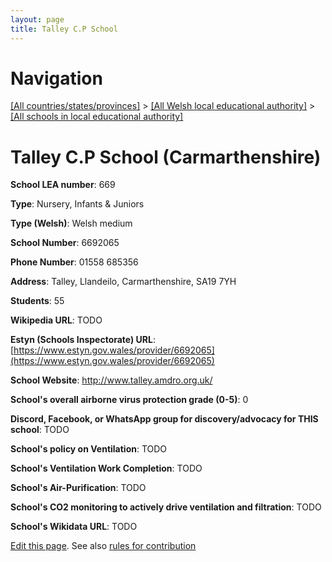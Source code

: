 ```yaml
---
layout: page
title: Talley C.P School
---
```

# Navigation

[[All countries/states/provinces]](../../..) > [[All Welsh local educational authority]](../..) > [[All schools in local educational authority]](..)

# Talley C.P School (Carmarthenshire)

**School LEA number**: 669

**Type**: Nursery, Infants & Juniors

**Type (Welsh)**: Welsh medium

**School Number**: 6692065

**Phone Number**: 01558 685356

**Address**: Talley, Llandeilo, Carmarthenshire, SA19 7YH

**Students**: 55

**Wikipedia URL**: TODO

**Estyn (Schools Inspectorate) URL**: [https://www.estyn.gov.wales/provider/6692065](https://www.estyn.gov.wales/provider/6692065)

**School Website**: http://www.talley.amdro.org.uk/

**School's overall airborne virus protection grade (0-5)**: 0

**Discord, Facebook, or WhatsApp group for discovery/advocacy for THIS school**: TODO

**School's policy on Ventilation**: TODO

**School's Ventilation Work Completion**: TODO

**School's Air-Purification**: TODO

**School's CO2 monitoring to actively drive ventilation and filtration**: TODO

**School's Wikidata URL**: TODO




[Edit this page](https://github.com/VentilationProject/Wales/edit/prif/./Carmarthenshire/Talley_C.P_School.md). See also [rules for contribution](../../../contribution-rules/)